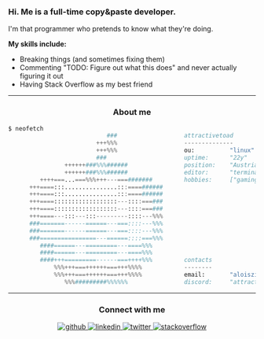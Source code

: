 <h3>Hi. Me is a full-time copy&paste developer.</h3>

I'm that programmer who pretends to know what they're doing.

**My skills include:**
- Breaking things (and sometimes fixing them)
- Commenting "TODO: Figure out what this does" and never actually figuring it out
- Having Stack Overflow as my best friend

---

<h3 align="center">About me</h3>

```python
$ neofetch
                            ###                   attractivetoad
                         +++%%%                   --------------
                         +++%%%                   ou:          "linux"
                         ###                      uptime:      "22y"
                ++++++###%%%######                position:    "Austria"
                ++++++###%%%######                editor:      "terminal"
         ++++===...===%%%+++---===#######         hobbies:     ["gaming", "sleeping", "drinking"]
      +++====:::...............:::====######      
      +++====:::...............:::====######      
      +++====::::::::::::::::::---::::===###      
      +++====::::::::::::::::::---::::===###      
      +++====---:::---:::---------::::---%%%      
      ###=======------======---===::::---%%%      
      ###=======------======---===::::---%%%      
      ###================---======::::===%%%      
         ####======---=========---====%%%         
         ####======---=========---====%%%         
         ####+++=========------===++++%%%         contacts
             %%%+++===++++++===+++%%%%            --------
             %%%+++===++++++===+++%%%%            email:       "aloiszimmermann2003@gmail.com"
                %%%#########%%%%%%                discord:     "attractivetoad"

```

---

<div align="center">
  <h3>Connect with me</h3>  
  <a href="https://github.com/AttractiveToad" target="_blank">
    <img src=https://img.shields.io/badge/github-%2324292e.svg?&style=for-the-badge&logo=github&logoColor=white alt=github style="margin-bottom: 5px;" />
  </a>
  <a href="https://linkedin.com/in/alois-zimmermann-14255817a" target="_blank">
    <img src=https://img.shields.io/badge/linkedin-%231E77B5.svg?&style=for-the-badge&logo=linkedin&logoColor=white alt=linkedin style="margin-bottom: 5px;" />
  </a>
  <a href="https://twitter.com/attractivetoad" target="_blank">
    <img src=https://img.shields.io/badge/twitter-%2300acee.svg?&style=for-the-badge&logo=twitter&logoColor=white alt=twitter style="margin-bottom: 5px;" />
  </a>
  <a href="https://stackoverflow.com/users/14476649" target="_blank">
    <img src=https://img.shields.io/badge/stackoverflow-%23F28032.svg?&style=for-the-badge&logo=stackoverflow&logoColor=white alt=stackoverflow style="margin-bottom: 5px;" />
  </a>
</div>
